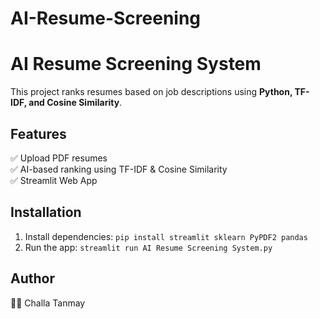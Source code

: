 # AI-Resume-Screening
# AI Resume Screening System  
This project ranks resumes based on job descriptions using **Python, TF-IDF, and Cosine Similarity**.

## Features
✅ Upload PDF resumes  
✅ AI-based ranking using TF-IDF & Cosine Similarity  
✅ Streamlit Web App  

## Installation
1. Install dependencies: `pip install streamlit sklearn PyPDF2 pandas`
2. Run the app: `streamlit run AI Resume Screening System.py`




## Author
👨‍💻 Challa Tanmay
